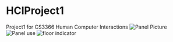# HCIProject1
Project1 for CS3366 Human Computer Interactions
![Panel Picture](/HCIProject1/assets/HCIProject/PanelPicture.jpg)
![Panel use](https://github.com/HAKingDesign/hakingdesign.github.io/blob/main/docs/assets/HCIProject/ElevatorPanal.gif)
![floor indicator](/HCIProject1/assets/floorIndicator.gif)
